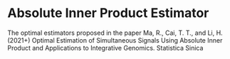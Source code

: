 # Absolute Inner Product Estimator

The optimal estimators proposed in the paper Ma, R., Cai, T. T., and Li, H. (2021+) Optimal Estimation of Simultaneous Signals Using Absolute Inner Product and Applications to Integrative Genomics. Statistica Sinica
